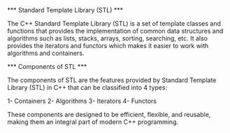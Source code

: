 *** Standard Template Library (STL) ***

The C++ Standard Template Library (STL) is a set of template classes and functions that provides the implementation of common data structures and algorithms such as lists, stacks, arrays, sorting, searching, etc. It also provides the iterators and functors which makes it easier to work with algorithms and containers.

*** Components of STL ***

The components of STL are the features provided by Standard Template Library (STL) in C++ that can be classified into 4 types:

1- Containers
2- Algorithms
3- Iterators
4- Functors

These components are designed to be efficient, flexible, and reusable, making them an integral part of modern C++ programming. 



